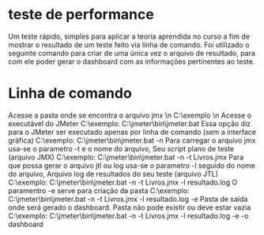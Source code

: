 # teste de performance
Um teste rápido, simples para aplicar a teoria aprendida no curso a fim de mostrar o resultado de um teste feito via linha de comando.
Foi utilizado o seguinte comando para criar de uma única vez o arquivo de resultado, para com ele poder gerar o dashboard com as informações pertinentes ao teste.
# Linha de comando
Acesse a pasta onde se encontra o arquivo jmx \n
C:\exemplo \n
Acesse o executável do JMeter
C:\exemplo: C:\jmeter\bin\jmeter.bat
Essa opção diz para o JMeter ser executado apenas por linha de comando (sem a interface gráfica) 
C:\exemplo: C:\jmeter\bin\jmeter.bat -n
Para carregar o arquivo jmx usa-se o parametro -t e o nome do arquivo, Seu script plano de teste (arquivo JMX) 
C:\exemplo: C:\jmeter\bin\jmeter.bat -n -t Livros.jmx
Para que possa gerar o arquivo jtl ou log usa-se o parametro -l seguido do nome do arquivo, Arquivo log de resultados do seu teste (arquivo JTL) 
C:\exemplo: C:\jmeter\bin\jmeter.bat -n -t Livros.jmx -l resultado.log
O paramentro -e serve para criação da pasta 
C:\exemplo: C:\jmeter\bin\jmeter.bat -n -t Livros.jmx -l resultado.log -e
Pasta de saída onde será gerado o dashboard. Pasta não pode existir ou deve estar vazia
C:\exemplo: C:\jmeter\bin\jmeter.bat -n -t Livros.jmx -l resultado.log -e -o dashboard
